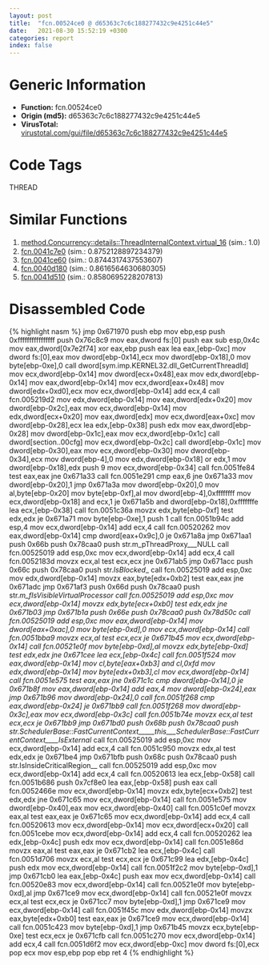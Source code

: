 ```yaml
---
layout: post
title:  "fcn.00524ce0 @ d65363c7c6c188277432c9e4251c44e5"
date:   2021-08-30 15:52:19 +0300
categories: report
index: false
---
```


# Generic Information
- **Function:** fcn.00524ce0
- **Origin (md5):** d65363c7c6c188277432c9e4251c44e5
- **VirusTotal:** [virustotal.com/gui/file/d65363c7c6c188277432c9e4251c44e5][virustotal_ref]

# Code Tags
<span class="tag" id="THREAD">THREAD</span>


# Similar Functions

1. [method.Concurrency꞉꞉details꞉꞉ThreadInternalContext.virtual\_16][similar_1_ref] (sim.: 1.0)
2. [fcn.0041c7e0][similar_2_ref] (sim.: 0.8752128897234379)
3. [fcn.0041ce60][similar_3_ref] (sim.: 0.8744317437553607)
4. [fcn.0040d180][similar_4_ref] (sim.: 0.8616564630680305)
5. [fcn.0041d510][similar_5_ref] (sim.: 0.8580695228207813)


# Disassembled Code

{% highlight nasm %}
jmp 0x671970
push ebp
mov ebp,esp
push 0xffffffffffffffff
push 0x76c8c9
mov eax,dword fs:[0]
push eax
sub esp,0x4c
mov eax,dword[0x7e2f74]
xor eax,ebp
push eax
lea eax,[ebp-0xc]
mov dword fs:[0],eax
mov dword[ebp-0x14],ecx
mov dword[ebp-0x18],0
mov byte[ebp-0xe],0
call dword[sym.imp.KERNEL32.dll_GetCurrentThreadId]
mov ecx,dword[ebp-0x14]
mov dword[ecx+0x48],eax
mov edx,dword[ebp-0x14]
mov eax,dword[ebp-0x14]
mov ecx,dword[eax+0x48]
mov dword[edx+0xd0],ecx
mov ecx,dword[ebp-0x14]
add ecx,4
call fcn.005219d2
mov edx,dword[ebp-0x14]
mov eax,dword[edx+0x20]
mov dword[ebp-0x2c],eax
mov ecx,dword[ebp-0x14]
mov edx,dword[ecx+0x20]
mov eax,dword[edx]
mov ecx,dword[eax+0xc]
mov dword[ebp-0x28],ecx
lea edx,[ebp-0x38]
push edx
mov eax,dword[ebp-0x28]
mov dword[ebp-0x1c],eax
mov ecx,dword[ebp-0x1c]
call dword[section..00cfg]
mov ecx,dword[ebp-0x2c]
call dword[ebp-0x1c]
mov dword[ebp-0x30],eax
mov ecx,dword[ebp-0x30]
mov dword[ebp-0x34],ecx
mov dword[ebp-4],0
mov edx,dword[ebp-0x18]
or edx,1
mov dword[ebp-0x18],edx
push 9
mov ecx,dword[ebp-0x34]
call fcn.0051fe84
test eax,eax
jne 0x671a33
call fcn.0051e291
cmp eax,6
jne 0x671a33
mov dword[ebp-0x20],1
jmp 0x671a3a
mov dword[ebp-0x20],0
mov al,byte[ebp-0x20]
mov byte[ebp-0xf],al
mov dword[ebp-4],0xffffffff
mov ecx,dword[ebp-0x18]
and ecx,1
je 0x671a5b
and dword[ebp-0x18],0xfffffffe
lea ecx,[ebp-0x38]
call fcn.0051c36a
movzx edx,byte[ebp-0xf]
test edx,edx
je 0x671a71
mov byte[ebp-0xe],1
push 1
call fcn.0051b94c
add esp,4
mov ecx,dword[ebp-0x14]
add ecx,4
call fcn.00520262
mov eax,dword[ebp-0x14]
cmp dword[eax+0x9c],0
je 0x671a8a
jmp 0x671aa1
push 0x66b
push 0x78caa0
push str.m_pThreadProxy___NULL
call fcn.00525019
add esp,0xc
mov ecx,dword[ebp-0x14]
add ecx,4
call fcn.0052183d
movzx ecx,al
test ecx,ecx
jne 0x671ab5
jmp 0x671acc
push 0x66c
push 0x78caa0
push str._IsBlocked__
call fcn.00525019
add esp,0xc
mov edx,dword[ebp-0x14]
movzx eax,byte[edx+0xb2]
test eax,eax
jne 0x671adc
jmp 0x671af3
push 0x66d
push 0x78caa0
push str._m_fIsVisibleVirtualProcessor
call fcn.00525019
add esp,0xc
mov ecx,dword[ebp-0x14]
movzx edx,byte[ecx+0xb0]
test edx,edx
jne 0x671b03
jmp 0x671b1a
push 0x66e
push 0x78caa0
push 0x78d50c
call fcn.00525019
add esp,0xc
mov eax,dword[ebp-0x14]
mov dword[eax+0xac],0
mov byte[ebp-0xd],0
mov ecx,dword[ebp-0x14]
call fcn.0051bba9
movzx ecx,al
test ecx,ecx
je 0x671b45
mov ecx,dword[ebp-0x14]
call fcn.00521e0f
mov byte[ebp-0xd],al
movzx edx,byte[ebp-0xd]
test edx,edx
jne 0x671cee
lea ecx,[ebp-0x4c]
call fcn.0051f524
mov eax,dword[ebp-0x14]
mov cl,byte[eax+0xb3]
and cl,0xfd
mov edx,dword[ebp-0x14]
mov byte[edx+0xb3],cl
mov ecx,dword[ebp-0x14]
call fcn.0051e575
test eax,eax
jne 0x671c1c
cmp dword[ebp-0x14],0
je 0x671b8f
mov eax,dword[ebp-0x14]
add eax,4
mov dword[ebp-0x24],eax
jmp 0x671b96
mov dword[ebp-0x24],0
call fcn.0051f268
cmp eax,dword[ebp-0x24]
je 0x671bb9
call fcn.0051f268
mov dword[ebp-0x3c],eax
mov ecx,dword[ebp-0x3c]
call fcn.0051b74e
movzx ecx,al
test ecx,ecx
je 0x671bb9
jmp 0x671bd0
push 0x68b
push 0x78caa0
push str._SchedulerBase::FastCurrentContext_____this___SchedulerBase::FastCurrentContext____IsExternal__
call fcn.00525019
add esp,0xc
mov ecx,dword[ebp-0x14]
add ecx,4
call fcn.0051c950
movzx edx,al
test edx,edx
je 0x671be4
jmp 0x671bfb
push 0x68c
push 0x78caa0
push str.IsInsideCriticalRegion__
call fcn.00525019
add esp,0xc
mov ecx,dword[ebp-0x14]
add ecx,4
call fcn.00520613
lea ecx,[ebp-0x58]
call fcn.0051b686
push 0x7cf8e0
lea eax,[ebp-0x58]
push eax
call fcn.0052466e
mov ecx,dword[ebp-0x14]
movzx edx,byte[ecx+0xb2]
test edx,edx
jne 0x671c65
mov ecx,dword[ebp-0x14]
call fcn.0051e575
mov dword[ebp-0x40],eax
mov ecx,dword[ebp-0x40]
call fcn.0051c0ef
movzx eax,al
test eax,eax
je 0x671c65
mov ecx,dword[ebp-0x14]
add ecx,4
call fcn.00520613
mov ecx,dword[ebp-0x14]
mov ecx,dword[ecx+0x20]
call fcn.0051cebe
mov ecx,dword[ebp-0x14]
add ecx,4
call fcn.00520262
lea edx,[ebp-0x4c]
push edx
mov ecx,dword[ebp-0x14]
call fcn.0051e86d
movzx eax,al
test eax,eax
je 0x671cb2
lea ecx,[ebp-0x4c]
call fcn.0051d706
movzx ecx,al
test ecx,ecx
je 0x671c99
lea edx,[ebp-0x4c]
push edx
mov ecx,dword[ebp-0x14]
call fcn.0051f2c2
mov byte[ebp-0xd],1
jmp 0x671cb0
lea eax,[ebp-0x4c]
push eax
mov ecx,dword[ebp-0x14]
call fcn.00520e83
mov ecx,dword[ebp-0x14]
call fcn.00521e0f
mov byte[ebp-0xd],al
jmp 0x671ce9
mov ecx,dword[ebp-0x14]
call fcn.00521e0f
movzx ecx,al
test ecx,ecx
je 0x671cc7
mov byte[ebp-0xd],1
jmp 0x671ce9
mov ecx,dword[ebp-0x14]
call fcn.0051f45c
mov edx,dword[ebp-0x14]
movzx eax,byte[edx+0xb0]
test eax,eax
je 0x671ce9
mov ecx,dword[ebp-0x14]
call fcn.0051c423
mov byte[ebp-0xd],1
jmp 0x671b45
movzx ecx,byte[ebp-0xe]
test ecx,ecx
je 0x671cfb
call fcn.0051c270
mov ecx,dword[ebp-0x14]
add ecx,4
call fcn.0051d6f2
mov ecx,dword[ebp-0xc]
mov dword fs:[0],ecx
pop ecx
mov esp,ebp
pop ebp
ret 4
{% endhighlight %}


[similar_1_ref]: /report/method.Concurrency꞉꞉details꞉꞉ThreadInternalContext.virtual_16@d65363c7c6c188277432c9e4251c44e5
[similar_2_ref]: /report/fcn.0041c7e0@c60344b51fa39a329b92557d24ff7670
[similar_3_ref]: /report/fcn.0041ce60@c60344b51fa39a329b92557d24ff7670
[similar_4_ref]: /report/fcn.0040d180@c60344b51fa39a329b92557d24ff7670
[similar_5_ref]: /report/fcn.0041d510@c60344b51fa39a329b92557d24ff7670
[virustotal_ref]: https://www.virustotal.com/gui/file/d65363c7c6c188277432c9e4251c44e5
